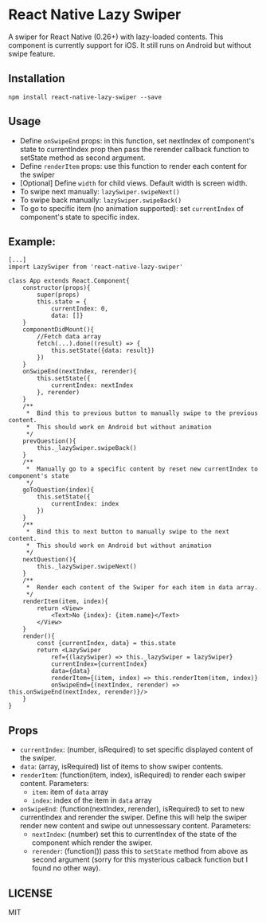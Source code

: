 # React Native Lazy Swiper
A swiper for React Native (0.26+) with lazy-loaded contents.
This component is currently support for iOS. It still runs on Android but without swipe feature.

## Installation
`npm install react-native-lazy-swiper --save`

## Usage
* Define `onSwipeEnd` props: in this function, set nextIndex of component's state to currentIndex prop then pass the rerender callback function to setState method as second argument.
* Define `renderItem` props: use this function to render each content for the swiper
* [Optional] Define `width` for child views. Default width is screen width.
* To swipe next manually: `lazySwiper.swipeNext()`
* To swipe back manually: `lazySwiper.swipeBack()`
* To go to specific item (no animation supported): set `currentIndex` of component's state to specific index.

## Example:

````
[...]
import LazySwiper from 'react-native-lazy-swiper'

class App extends React.Component{
    constructor(props){
        super(props)
        this.state = {
            currentIndex: 0,
            data: []}
    }
    componentDidMount(){
        //Fetch data array
        fetch(...).done((result) => {
            this.setState({data: result})
        })
    }
    onSwipeEnd(nextIndex, rerender){
        this.setState({
            currentIndex: nextIndex
        }, rerender)
    }
    /**
     *  Bind this to previous button to manually swipe to the previous content.
     *  This should work on Android but without animation
     */
    prevQuestion(){
        this._lazySwiper.swipeBack()
    }
    /**
     *  Manually go to a specific content by reset new currentIndex to component's state
     */
    goToQuestion(index){
        this.setState({
            currentIndex: index
        })
    }
    /**
     *  Bind this to next button to manually swipe to the next content.
     *  This should work on Android but without animation
     */
    nextQuestion(){
        this._lazySwiper.swipeNext()
    }
    /**
     *  Render each content of the Swiper for each item in data array.
     */
    renderItem(item, index){
        return <View>
            <Text>No {index}: {item.name}</Text>
        </View>
    }
    render(){
        const {currentIndex, data} = this.state
        return <LazySwiper 
            ref={(lazySwiper) => this._lazySwiper = lazySwiper} 
            currentIndex={currentIndex}
            data={data}
            renderItem={(item, index) => this.renderItem(item, index)}
            onSwipeEnd={(nextIndex, rerender) => this.onSwipeEnd(nextIndex, rerender)}/>
    }
}
````

## Props
* `currentIndex`: (number, isRequired) to set specific displayed content of the swiper.
* `data`: (array, isRequired) list of items to show swiper contents.
* `renderItem`: (function(item, index), isRequired) to render each swiper content. Parameters:
  * `item`: item of `data` array
  * `index`: index of the item in `data` array
* `onSwipeEnd`: (function(nextIndex, rerender), isRequired) to set to new currentIndex and rerender the swiper. Define this will help the swiper render new content and swipe out unnessessary content. Parameters:
  * `nextIndex`: (number) set this to currentIndex of the state of the component which render the swiper.
  * `rerender`: (function()) pass this to `setState` method from above as second argument (sorry for this mysterious calback function but I found no other way).

## LICENSE
MIT
